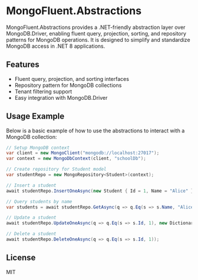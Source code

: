 ﻿# MongoFluent.Abstractions

MongoFluent.Abstractions provides a .NET-friendly abstraction layer over MongoDB.Driver, enabling fluent query, projection, sorting, and repository patterns for MongoDB operations. It is designed to simplify and standardize MongoDB access in .NET 8 applications.

## Features
- Fluent query, projection, and sorting interfaces
- Repository pattern for MongoDB collections
- Tenant filtering support
- Easy integration with MongoDB.Driver

## Usage Example
Below is a basic example of how to use the abstractions to interact with a MongoDB collection:

```csharp
// Setup MongoDB context
var client = new MongoClient("mongodb://localhost:27017");
var context = new MongoDbContext(client, "schoolDb");

// Create repository for Student model
var studentRepo = new MongoRepository<Student>(context);

// Insert a student
await studentRepo.InsertOneAsync(new Student { Id = 1, Name = "Alice" });

// Query students by name
var students = await studentRepo.GetAsync(q => q.Eq(s => s.Name, "Alice"));

// Update a student
await studentRepo.UpdateOneAsync(q => q.Eq(s => s.Id, 1), new Dictionary<string, object> { ["Name"] = "Bob" });

// Delete a student
await studentRepo.DeleteOneAsync(q => q.Eq(s => s.Id, 1));
```

## License
MIT